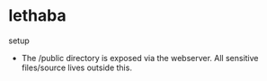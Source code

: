 # lethaba

setup
* The /public directory is exposed via the webserver. All sensitive files/source lives outside this.